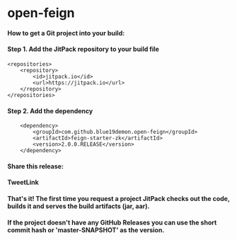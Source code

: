 # open-feign
#### How to get a Git project into your build:
#### Step 1. Add the JitPack repository to your build file
	<repositories>
		<repository>
		    <id>jitpack.io</id>
		    <url>https://jitpack.io</url>
		</repository>
	</repositories>
#### Step 2. Add the dependency
		<dependency>
			<groupId>com.github.blue19demon.open-feign</groupId>
			<artifactId>feign-starter-zk</artifactId>
			<version>2.0.0.RELEASE</version>
		</dependency>
#### Share this release:

#### TweetLink
#### That's it! The first time you request a project JitPack checks out the code, builds it and serves the build artifacts (jar, aar).
#### If the project doesn't have any GitHub Releases you can use the short commit hash or 'master-SNAPSHOT' as the version.
